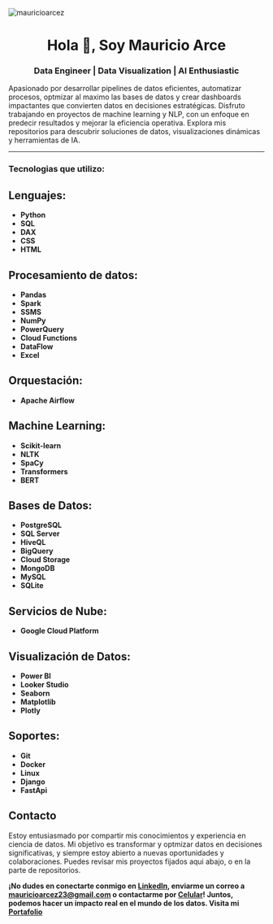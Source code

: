 <p align="left"> <img src="https://komarev.com/ghpvc/?username=mauricioarcez&label=Profile%20views&color=0e75b6&style=flat" alt="mauricioarcez" /> </p>
<h1 align="center">Hola 👋, Soy Mauricio Arce</h1>

<h3 align="center">Data Engineer | Data Visualization | AI Enthusiastic</h3>
Apasionado por desarrollar pipelines de datos eficientes, automatizar procesos, optmizar al maximo las bases de datos y crear dashboards impactantes que convierten datos en decisiones estratégicas. Disfruto trabajando en proyectos de machine learning y NLP, con un enfoque en predecir resultados y mejorar la eficiencia operativa. Explora mis repositorios para descubrir soluciones de datos, visualizaciones dinámicas y herramientas de IA.
 
---

<h3 align="left">Tecnologias que utilizo:</h3>

## Lenguajes:
- **Python**
- **SQL**
- **DAX**
- **CSS**
- **HTML**

## Procesamiento de datos:
- **Pandas**
- **Spark**
- **SSMS**
- **NumPy**
- **PowerQuery**
- **Cloud Functions**
- **DataFlow**
- **Excel**

## Orquestación:
- **Apache Airflow**

## Machine Learning:
- **Scikit-learn**
- **NLTK** 
- **SpaCy**
- **Transformers**
- **BERT**

## Bases de Datos:
- **PostgreSQL**
- **SQL Server**
- **HiveQL**
- **BigQuery**
- **Cloud Storage**
- **MongoDB**
- **MySQL**
- **SQLite**

## Servicios de Nube:
- **Google Cloud Platform**

## Visualización de Datos:
- **Power BI**
- **Looker Studio**
- **Seaborn**
- **Matplotlib**
- **Plotly**

## Soportes:
- **Git**
- **Docker**
- **Linux**
- **Django**
- **FastApi**

## Contacto

Estoy entusiasmado por compartir mis conocimientos y experiencia en ciencia de datos. Mi objetivo es transformar y optmizar datos en decisiones significativas, y siempre estoy abierto a nuevas oportunidades y colaboraciones. Puedes revisar mis proyectos fijados aqui abajo, o en la parte de repositorios.

**¡No dudes en conectarte conmigo en [LinkedIn](https://www.linkedin.com/in/mauricioarcez/), enviarme un correo a [mauricioarcez23@gmail.com](mailto:mauricioarcez23@gmail.com) o contactarme por [Celular](+543624822158)! Juntos, podemos hacer un impacto real en el mundo de los datos.
Visita mi [Portafolio](https://mauricioarcez.github.io/Portafolio-web/)**


